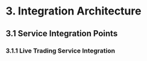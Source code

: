 # 3. Integration Architecture

## 3.1 Service Integration Points

### 3.1.1 Live Trading Service Integration

```python